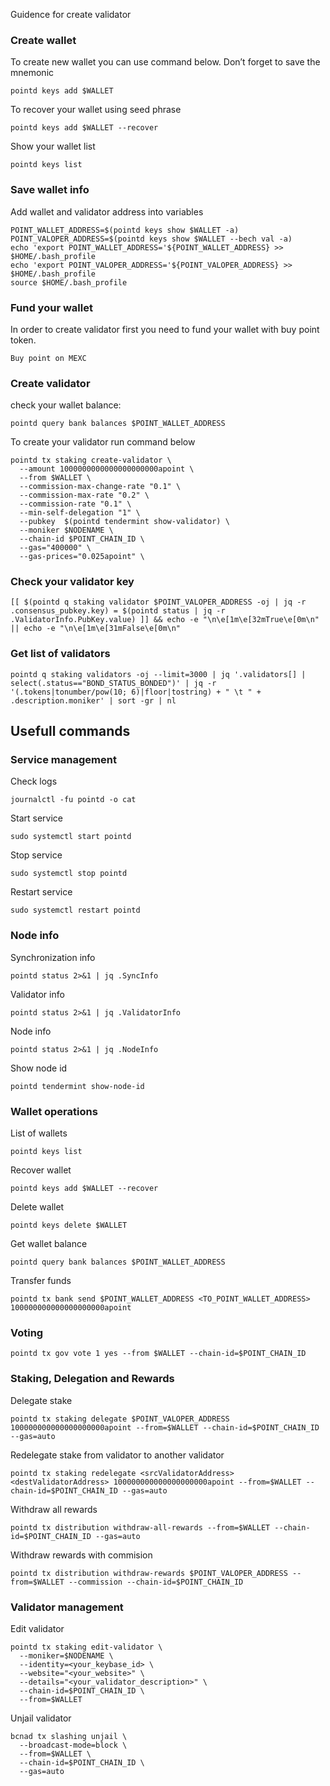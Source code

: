 Guidence for create validator

### Create wallet
To create new wallet you can use command below. Don’t forget to save the mnemonic
```
pointd keys add $WALLET
```

To recover your wallet using seed phrase
```
pointd keys add $WALLET --recover
```

Show your wallet list
```
pointd keys list
```

### Save wallet info
Add wallet and validator address into variables 
```
POINT_WALLET_ADDRESS=$(pointd keys show $WALLET -a)
POINT_VALOPER_ADDRESS=$(pointd keys show $WALLET --bech val -a)
echo 'export POINT_WALLET_ADDRESS='${POINT_WALLET_ADDRESS} >> $HOME/.bash_profile
echo 'export POINT_VALOPER_ADDRESS='${POINT_VALOPER_ADDRESS} >> $HOME/.bash_profile
source $HOME/.bash_profile
```

### Fund your wallet
In order to create validator first you need to fund your wallet with buy point token.
```
Buy point on MEXC
```

### Create validator

check your wallet balance:
```
pointd query bank balances $POINT_WALLET_ADDRESS
```
To create your validator run command below
```
pointd tx staking create-validator \
  --amount 1000000000000000000000apoint \
  --from $WALLET \
  --commission-max-change-rate "0.1" \
  --commission-max-rate "0.2" \
  --commission-rate "0.1" \
  --min-self-delegation "1" \
  --pubkey  $(pointd tendermint show-validator) \
  --moniker $NODENAME \
  --chain-id $POINT_CHAIN_ID \
  --gas="400000" \
  --gas-prices="0.025apoint" \
```

### Check your validator key
```
[[ $(pointd q staking validator $POINT_VALOPER_ADDRESS -oj | jq -r .consensus_pubkey.key) = $(pointd status | jq -r .ValidatorInfo.PubKey.value) ]] && echo -e "\n\e[1m\e[32mTrue\e[0m\n" || echo -e "\n\e[1m\e[31mFalse\e[0m\n"
```

### Get list of validators
```
pointd q staking validators -oj --limit=3000 | jq '.validators[] | select(.status=="BOND_STATUS_BONDED")' | jq -r '(.tokens|tonumber/pow(10; 6)|floor|tostring) + " \t " + .description.moniker' | sort -gr | nl
```

## Usefull commands
### Service management
Check logs
```
journalctl -fu pointd -o cat
```

Start service
```
sudo systemctl start pointd
```

Stop service
```
sudo systemctl stop pointd
```

Restart service
```
sudo systemctl restart pointd
```

### Node info
Synchronization info
```
pointd status 2>&1 | jq .SyncInfo
```

Validator info
```
pointd status 2>&1 | jq .ValidatorInfo
```

Node info
```
pointd status 2>&1 | jq .NodeInfo
```

Show node id
```
pointd tendermint show-node-id
```

### Wallet operations
List of wallets
```
pointd keys list
```

Recover wallet
```
pointd keys add $WALLET --recover
```

Delete wallet
```
pointd keys delete $WALLET
```

Get wallet balance
```
pointd query bank balances $POINT_WALLET_ADDRESS
```

Transfer funds
```
pointd tx bank send $POINT_WALLET_ADDRESS <TO_POINT_WALLET_ADDRESS> 100000000000000000000apoint
```

### Voting
```
pointd tx gov vote 1 yes --from $WALLET --chain-id=$POINT_CHAIN_ID
```

### Staking, Delegation and Rewards
Delegate stake
```
pointd tx staking delegate $POINT_VALOPER_ADDRESS 100000000000000000000apoint --from=$WALLET --chain-id=$POINT_CHAIN_ID --gas=auto
```

Redelegate stake from validator to another validator
```
pointd tx staking redelegate <srcValidatorAddress> <destValidatorAddress> 100000000000000000000apoint --from=$WALLET --chain-id=$POINT_CHAIN_ID --gas=auto
```

Withdraw all rewards
```
pointd tx distribution withdraw-all-rewards --from=$WALLET --chain-id=$POINT_CHAIN_ID --gas=auto
```

Withdraw rewards with commision
```
pointd tx distribution withdraw-rewards $POINT_VALOPER_ADDRESS --from=$WALLET --commission --chain-id=$POINT_CHAIN_ID
```

### Validator management
Edit validator
```
pointd tx staking edit-validator \
  --moniker=$NODENAME \
  --identity=<your_keybase_id> \
  --website="<your_website>" \
  --details="<your_validator_description>" \
  --chain-id=$POINT_CHAIN_ID \
  --from=$WALLET
```

Unjail validator
```
bcnad tx slashing unjail \
  --broadcast-mode=block \
  --from=$WALLET \
  --chain-id=$POINT_CHAIN_ID \
  --gas=auto
```
